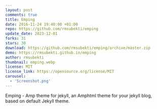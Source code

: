 ```yaml
---
layout: post
comments: true
title: Emping
date: 2016-11-24 19:40:00 +01:00
repo: https://github.com/rmsubekti/emping
update_date: 2023-12-01
forks: 31
stars: 30
download: https://github.com/rmsubekti/emping/archive/master.zip
demo: https://rmsubekti.github.io/emping
author: rmsubekti
thumbnail: emping.webp
license: MIT
license_link: https://opensource.org/license/MIT
carousel:
  - 'Screenshot.png'
---
```


Emping - Amp theme for jekyll, an Amphtml theme for your jekyll blog, based on default Jekyll theme.
